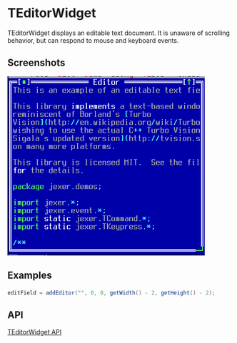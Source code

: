 TEditorWidget
=============

TEditorWidget displays an editable text document.  It is unaware of scrolling behavior, but can respond to mouse and keyboard events.

Screenshots
-----------

![editor_1](uploads/e3b47b29ac2924540467c037e7500704/editor_1.png)

Examples
--------

```Java
editField = addEditor("", 0, 0, getWidth() - 2, getHeight() - 2);
```

API
---

[TEditorWidget API](https://jexer.sourceforge.io/apidocs/api/jexer/TEditorWidget.html)
